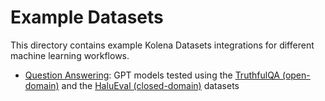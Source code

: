 # Example Datasets

This directory contains example Kolena Datasets integrations for different machine learning workflows.

- [Question Answering](./question_answering): GPT models tested using the
  [TruthfulQA (open-domain)](https://github.com/sylinrl/TruthfulQA) and the
  [HaluEval (closed-domain)](https://github.com/RUCAIBox/HaluEval/tree/main/evaluation) datasets
